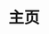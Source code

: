 ---
layout: home
title: '主页'

hero:
  name: 几何冲刺文档站
  tagline: |
    欢迎各位来投稿文章w
    格式是 markdown, GD 相关即可
    投稿方式可选 github 或
    联系渣渣120 (QQ: 2331281251)
  actions:
    - theme: brand
      text: 关于
      link: /about
    - theme: alt
      text: 在 Github 上查看
      link: https://github.com/Geometry-Dash-Chinese/docs.geometrydashchinese.com
---
